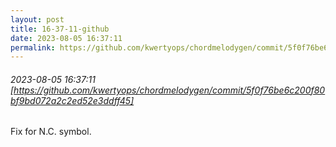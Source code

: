 ```yaml
---
layout: post
title: 16-37-11-github
date: 2023-08-05 16:37:11
permalink: https://github.com/kwertyops/chordmelodygen/commit/5f0f76be6c200f80bf9bd072a2c2ed52e3ddff45
---
```


###### 2023-08-05 16:37:11 [https://github.com/kwertyops/chordmelodygen/commit/5f0f76be6c200f80bf9bd072a2c2ed52e3ddff45]
Fix for N.C. symbol.
